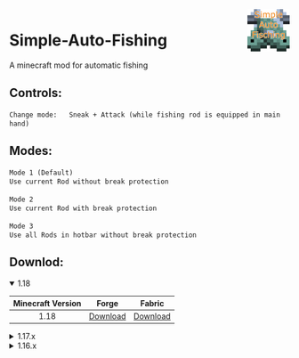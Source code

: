 <img src="https://github.com/Jan-Marvin/simple-auto-fishing/raw/fabric-latest/src/main/resources/assets/simpleautofishing/icon.png" align="right" width="15%" />

# Simple-Auto-Fishing

A minecraft mod for automatic fishing

## Controls:
```
Change mode:   Sneak + Attack (while fishing rod is equipped in main hand)
```
## Modes:
```
Mode 1 (Default)
Use current Rod without break protection

Mode 2
Use current Rod with break protection

Mode 3
Use all Rods in hotbar without break protection 
```
## Downlod:
<details open>
  <summary>1.18</summary>
  
| Minecraft Version  | Forge | Fabric |
| :----: | :----: | :----: |
| 1.18  | [Download](https://github.com/Jan-Marvin/simple-auto-fishing/releases/download/forge-v1.2.0/simpleautofishing-forge-1.2.0.jar)  | [Download](https://github.com/Jan-Marvin/simple-auto-fishing/releases/download/fabric-v1.2.0/simpleautofishing-fabric-1.2.0.jar)  |
</details>


<details>
  <summary>1.17.x</summary>
  
| Minecraft Version  | Forge | Fabric |
| :----: | :----: | :----: |
| 1.17.1  | [Download](https://github.com/Jan-Marvin/simple-auto-fishing/releases/download/forge-v1.1.0/simpleautofishing-forge-1.1.0.jar)  | [Download](https://github.com/Jan-Marvin/simple-auto-fishing/releases/download/fabric-v1.1.1/simpleautofishing-fabric-1.1.1.jar)  |
| 1.17  |   | [Download](https://github.com/Jan-Marvin/simple-auto-fishing/releases/download/fabric-v1.1.0/simpleautofishing-fabric-1.1.0.jar)  |
</details>

<details>
  <summary>1.16.x</summary>
  
| Minecraft Version  | Forge | Fabric |
| :----: | :----: | :----: |
| 1.16.5  | [Download](https://github.com/Jan-Marvin/simple-auto-fishing/releases/download/forge-v1.0.6/simpleautofishing-forge-1.0.6.jar)  | [Download](https://github.com/Jan-Marvin/simple-auto-fishing/releases/download/fabric-v1.0.5/simpleautofishing-fabric-1.0.5.jar)  |
| 1.16.4  | [Download](https://github.com/Jan-Marvin/simple-auto-fishing/releases/download/forge-v1.0.5/simpleautofishing-forge-1.0.5.jar)  | [Download](https://github.com/Jan-Marvin/simple-auto-fishing/releases/download/fabric-v1.0.4/simpleautofishing-fabric-1.0.4.jar)  |
| 1.16.3  | [Download](https://github.com/Jan-Marvin/simple-auto-fishing/releases/download/forge-v1.0.2/simpleautofishing-forge-1.0.2.jar)  | [Download](https://github.com/Jan-Marvin/simple-auto-fishing/releases/download/fabric-v1.0.2/simpleautofishing-fabric-1.0.2.jar)  |
| 1.16.2  | [Download](https://github.com/Jan-Marvin/simple-auto-fishing/releases/download/forge-v1.0.1/simpleautofishing-forge-1.0.1.jar)  | [Download](https://github.com/Jan-Marvin/simple-auto-fishing/releases/download/fabric-v1.0.1/simpleautofishing-fabric-1.0.1.jar)  |
</details>
